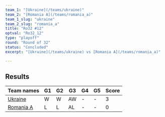 ```yaml
---
team_1: "[Ukraine](/teams/ukraine)"
team_2: "[Romania A](/teams/romania_a)"
team_1_slug: "ukraine"
team_2_slug: "romania_a"
title: "Ro32 #12"
optval: "Ro32_12"
type: "playoff"
round: "Round of 32"
status: "Concluded"
excerpt: "[Ukraine](/teams/ukraine) vs [Romania A](/teams/romania_a)"

---
```

## Results

| Team names | G1 | G2 | G3 | G4 | G5 | Score |
|  --  |  --  |  --  |  --  |  --  |  --  |  --  |
| [Ukraine](/teams/ukraine) | W | W | AW | - | - | 3 |
| [Romania A](/teams/romania_a) | L | L | AL | - | - | 0 |
